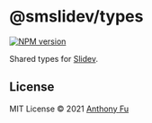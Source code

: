 # @smslidev/types

[![NPM version](https://img.shields.io/npm/v/@smslidev/types?color=3AB9D4&label=)](https://www.npmjs.com/package/@smslidev/types)

Shared types for [Slidev](https://sli.dev).

## License

MIT License © 2021 [Anthony Fu](https://github.com/antfu)
